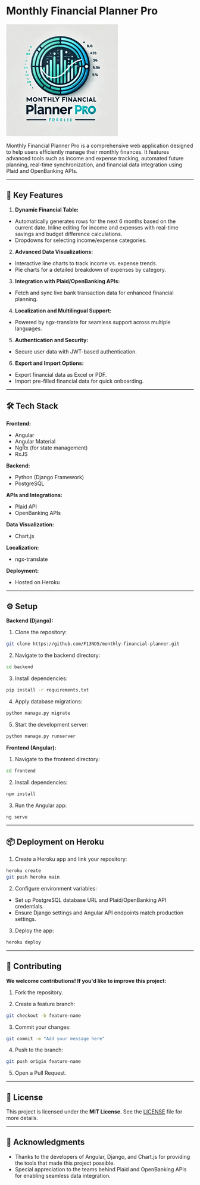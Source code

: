 # Monthly Financial Planner Pro

![alt text](https://github.com/F13ND5/Monthly-Planner-Pro/blob/main/Monthly%20Financial%20Planner%20Pro%20logo.png)

Monthly Financial Planner Pro is a comprehensive web application designed to help users efficiently manage their monthly finances. It features advanced tools such as income and expense tracking, automated future planning, real-time synchronization, and financial data integration using Plaid and OpenBanking APIs.

---

## 🚀 Key Features

1. **Dynamic Financial Table:**
- Automatically generates rows for the next 6 months based on the current date.
Inline editing for income and expenses with real-time savings and budget difference calculations.
- Dropdowns for selecting income/expense categories.

2. **Advanced Data Visualizations:**
- Interactive line charts to track income vs. expense trends.
- Pie charts for a detailed breakdown of expenses by category.

3. **Integration with Plaid/OpenBanking APIs:**
- Fetch and sync live bank transaction data for enhanced financial planning.

4. **Localization and Multilingual Support:**
- Powered by ngx-translate for seamless support across multiple languages.

5. **Authentication and Security:**
- Secure user data with JWT-based authentication.

6. **Export and Import Options:**
- Export financial data as Excel or PDF.
- Import pre-filled financial data for quick onboarding.

---

## 🛠️ Tech Stack

**Frontend:**
- Angular
- Angular Material
- NgRx (for state management)
- RxJS

**Backend:**
- Python (Django Framework)
- PostgreSQL

**APIs and Integrations:**
- Plaid API
- OpenBanking APIs

**Data Visualization:**
- Chart.js

**Localization:**
- ngx-translate

**Deployment:**
- Hosted on Heroku

---

## ⚙️ Setup

**Backend (Django):**

1. Clone the repository:
```bash
git clone https://github.com/F13ND5/monthly-financial-planner.git  
```

2. Navigate to the backend directory:
```bash
cd backend  
```

3. Install dependencies:
```bash
pip install -r requirements.txt  
```

4. Apply database migrations:
```bash
python manage.py migrate  
```

5. Start the development server:
```bash
python manage.py runserver  
```

**Frontend (Angular):**

1. Navigate to the frontend directory:
```bash
cd frontend
```

2. Install dependencies:
```bash
npm install
```

3. Run the Angular app:
```bash
ng serve
```

---

## 📦 Deployment on Heroku

1. Create a Heroku app and link your repository:
```bash
heroku create  
git push heroku main
```

2. Configure environment variables:
- Set up PostgreSQL database URL and Plaid/OpenBanking API credentials.
- Ensure Django settings and Angular API endpoints match production settings.

3. Deploy the app:
```bash
heroku deploy
```

---

## 🌟 Contributing

**We welcome contributions! If you'd like to improve this project:**

1. Fork the repository.

2. Create a feature branch:
```bash
git checkout -b feature-name  
```

3. Commit your changes:
```bash
git commit -m "Add your message here"  
```

4. Push to the branch:
```bash
git push origin feature-name  
```

5. Open a Pull Request.

---

## 📝 License
This project is licensed under the **MIT License**. See the [LICENSE](https://github.com/F13ND5/Monthly-Planner-Pro/blob/main/LICENSE) file for more details.

---

## 🌟 Acknowledgments
- Thanks to the developers of Angular, Django, and Chart.js for providing the tools that made this project possible.
- Special appreciation to the teams behind Plaid and OpenBanking APIs for enabling seamless data integration.
